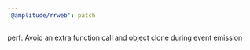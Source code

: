 ```yaml
---
'@amplitude/rrweb': patch
---
```


perf: Avoid an extra function call and object clone during event emission
